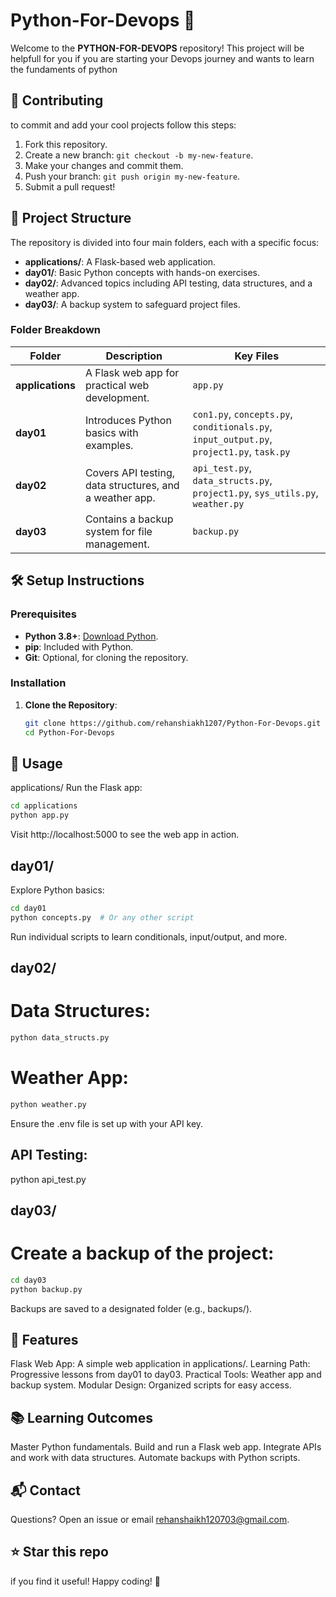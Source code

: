 # Python-For-Devops 🚀
Welcome to the **PYTHON-FOR-DEVOPS** repository! This project will be helpfull for you if you are starting your Devops journey and wants to learn the fundaments of python
## 🤝 Contributing
to commit and add your cool projects follow this steps:

1. Fork this repository.
2. Create a new branch: `git checkout -b my-new-feature`.
3. Make your changes and commit them.
4. Push your branch: `git push origin my-new-feature`.
5. Submit a pull request!
## 📂 Project Structure

The repository is divided into four main folders, each with a specific focus:

- **applications/**: A Flask-based web application.
- **day01/**: Basic Python concepts with hands-on exercises.
- **day02/**: Advanced topics including API testing, data structures, and a weather app.
- **day03/**: A backup system to safeguard project files.

### Folder Breakdown

| Folder | Description | Key Files |
|------------------|---------------------------------------------------------|------------------------------------------------------------------------------------------|
| **applications** | A Flask web app for practical web development.          | `app.py`                                                                                 |
| **day01**        | Introduces Python basics with examples.                 | `con1.py`, `concepts.py`, `conditionals.py`, `input_output.py`, `project1.py`, `task.py` |
| **day02**        | Covers API testing, data structures, and a weather app. | `api_test.py`, `data_structs.py`, `project1.py`, `sys_utils.py`, `weather.py`            |
| **day03**        | Contains a backup system for file management.           | `backup.py`                                                                              | 

## 🛠️ Setup Instructions

### Prerequisites
- **Python 3.8+**: [Download Python](https://www.python.org/downloads/).
- **pip**: Included with Python.
- **Git**: Optional, for cloning the repository.

### Installation
1. **Clone the Repository**:
   ```bash
   git clone https://github.com/rehanshiakh1207/Python-For-Devops.git
   cd Python-For-Devops
## 🚀 Usage
applications/
Run the Flask app:
   ```bash
   cd applications
   python app.py
   ```
Visit http://localhost:5000 to see the web app in action.

## day01/
Explore Python basics:
```bash
cd day01
python concepts.py  # Or any other script
```
Run individual scripts to learn conditionals, input/output, and more.

## day02/
# Data Structures:
```bash
python data_structs.py
```
# Weather App:
```Bash
python weather.py
```
Ensure the .env file is set up with your API key.

## API Testing:
python api_test.py

## day03/
# Create a backup of the project:
```bash
cd day03
python backup.py
```
Backups are saved to a designated folder (e.g., backups/).

## 🌟 Features
Flask Web App: A simple web application in applications/.
Learning Path: Progressive lessons from day01 to day03.
Practical Tools: Weather app and backup system.
Modular Design: Organized scripts for easy access.
## 📚 Learning Outcomes
Master Python fundamentals.
Build and run a Flask web app.
Integrate APIs and work with data structures.
Automate backups with Python scripts.
## 📬 Contact
Questions? Open an issue or email rehanshaikh120703@gmail.com.
## ⭐ Star this repo 
if you find it useful! Happy coding! 🐍
